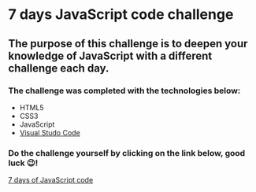 
# 7 days JavaScript code challenge 

## The purpose of this challenge is to deepen your knowledge of JavaScript with a different challenge each day.

### The challenge was completed with the technologies below:

* HTML5
* CSS3
* JavaScript
* [Visual Studo Code](https://code.visualstudio.com/)

### Do the challenge yourself by clicking on the link below, good luck 😉!
[7 days of JavaScript code](https://7daysofcode.io/matricula/logica-programacao)
